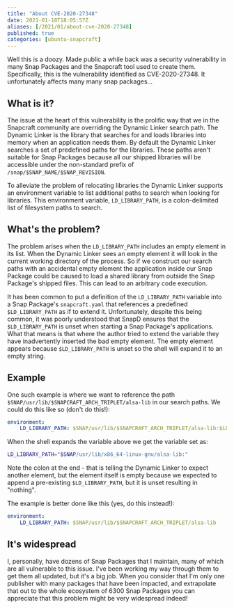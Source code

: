 ```yaml
---
title: "About CVE-2020-27348"
date: 2021-01-18T18:05:57Z
aliases: [/2021/01/about-cve-2020-27348]
published: true
categories: [ubuntu-snapcraft]
---
```


Well this is a doozy. Made public a while back was a security vulnerability in many Snap Packages and the Snapcraft tool used to create them. Specifically, this is the vulnerability identified as CVE-2020-27348. It unfortunately affects many many snap packages...

## What is it?

The issue at the heart of this vulnerability is the prolific way that we in the Snapcraft community are overriding the Dynamic Linker search path. The Dynamic Linker is the library that searches for and loads libraries into memory when an application needs them. By default the Dynamic Linker searches a set of predefined paths for the libraries. These paths aren't suitable for Snap Packages because all our shipped libraries will be accessible under the non-standard prefix of `/snap/$SNAP_NAME/$SNAP_REVISION`.

To alleviate the problem of relocating libraries the Dynamic Linker supports an environment variable to list additional paths to search when looking for libraries. This environment variable, `LD_LIBRARY_PATH`, is a colon-delimited list of filesystem paths to search.

## What's the problem?

The problem arises when the `LD_LIBRARY_PATH` includes an empty element in its list. When the Dynamic Linker sees an empty element it will look in the current working directory of the process. So if we construct our search paths with an accidental empty element the application inside our Snap Package could be caused to load a shared library from outside the Snap Package's shipped files. This can lead to an arbitrary code execution.

It has been common to put a definition of the `LD_LIBRARY_PATH` variable into a Snap Package's `snapcraft.yaml` that references a predefined `$LD_LIBRARY_PATH` as if to extend it. Unfortunately, despite this being common, it was poorly understood that SnapD ensures that the `$LD_LIBRARY_PATH` is unset when starting a Snap Package's applications. What that means is that where the author tried to extend the variable they have inadvertently inserted the bad empty element. The empty element appears because `$LD_LIBRARY_PATH` is unset so the shell will expand it to an empty string.

## Example

One such example is where we want to reference the path `$SNAP/usr/lib/$SNAPCRAFT_ARCH_TRIPLET/alsa-lib` in our search paths. We could do this like so (don't do this!):

```yaml
environment:
    LD_LIBRARY_PATH: $SNAP/usr/lib/$SNAPCRAFT_ARCH_TRIPLET/alsa-lib:$LD_LIBRARY_PATH`
```

When the shell expands the variable above we get the variable set as:

```bash
LD_LIBRARY_PATH="$SNAP/usr/lib/x86_64-linux-gnu/alsa-lib:"
```

Note the colon at the end - that is telling the Dynamic Linker to expect another element, but the element itself is empty because we expected to append a pre-existing `$LD_LIBRARY_PATH`, but it is unset resulting in "nothing".

The example is better done like this (yes, do this instead!):

```yaml
environment:
    LD_LIBRARY_PATH: $SNAP/usr/lib/$SNAPCRAFT_ARCH_TRIPLET/alsa-lib
```

## It's widespread

I, personally, have dozens of Snap Packages that I maintain, many of which are all vulnerable to this issue. I've been working my way through them to get them all updated, but it's a big job. When you consider that I'm only one publisher with many packages that have been impacted, and extrapolate that out to the whole ecosystem of 6300 Snap Packages you can appreciate that this problem might be very widespread indeed!
